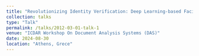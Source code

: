 ```yaml
---
title: "Revolutionizing Identity Verification: Deep Learning-based Facial Recognition for Identity Documents <br/><img src='/images/icdar_2024.png' width='600' height='400'>"
collection: talks
type: "Talk"
permalink: /talks/2012-03-01-talk-1
venue: "ICDAR Workshop On Document Analysis Systems (DAS)"
date: 2024-08-30
location: "Athens, Grece"
---
```

